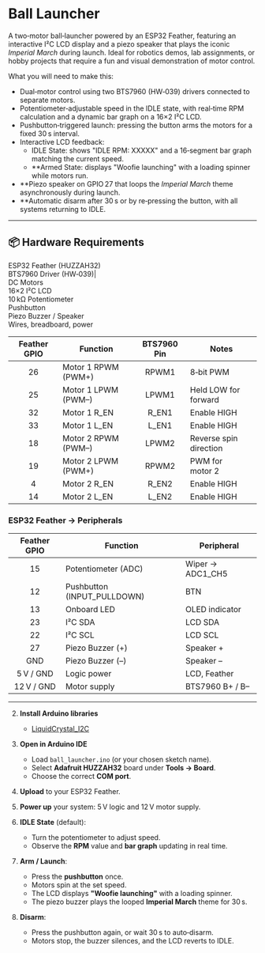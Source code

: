 # Ball Launcher

A two‑motor ball‑launcher powered by an ESP32 Feather, featuring an interactive I²C LCD display and a piezo speaker that plays the iconic _Imperial March_ during launch. Ideal for robotics demos, lab assignments, or hobby projects that require a fun and visual demonstration of motor control.

What you will need to make this: 

- Dual‑motor control using two BTS7960 (HW‑039) drivers connected to separate motors.
- Potentiometer‑adjustable speed in the IDLE state, with real‑time RPM calculation and a dynamic bar graph on a 16×2 I²C LCD.
- Pushbutton‑triggered launch: pressing the button arms the motors for a fixed 30 s interval.
- Interactive LCD feedback:
  - IDLE State: shows "IDLE RPM: XXXXX" and a 16‑segment bar graph matching the current speed.
  - **Armed State: displays "Woofie launching" with a loading spinner while motors run.
- **Piezo speaker on GPIO 27 that loops the _Imperial March_ theme asynchronously during launch.
- **Automatic disarm after 30 s or by re‑pressing the button, with all systems returning to IDLE.

---

## 📦 Hardware Requirements

ESP32 Feather (HUZZAH32)    
BTS7960  Driver (HW‑039)|   
DC Motors                   
16×2 I²C LCD                
10 kΩ Potentiometer         
Pushbutton                  
Piezo Buzzer / Speaker      
Wires, breadboard, power    



| Feather GPIO | Function               | BTS7960 Pin | Notes                    |
|:------------:|------------------------|:-----------:|--------------------------|
| 26           | Motor 1 RPWM (PWM+)    | RPWM1       | 8‑bit PWM                |
| 25           | Motor 1 LPWM (PWM–)    | LPWM1       | Held LOW for forward     |
| 32           | Motor 1 R_EN           | R_EN1       | Enable HIGH              |
| 33           | Motor 1 L_EN           | L_EN1       | Enable HIGH              |
| 18           | Motor 2 RPWM (PWM–)    | LPWM2       | Reverse spin direction   |
| 19           | Motor 2 LPWM (PWM+)    | RPWM2       | PWM for motor 2          |
| 4            | Motor 2 R_EN           | R_EN2       | Enable HIGH              |
| 14           | Motor 2 L_EN           | L_EN2       | Enable HIGH              |

### ESP32 Feather → Peripherals

| Feather GPIO | Function             | Peripheral      |
|:------------:|----------------------|-----------------|
| 15           | Potentiometer (ADC)  | Wiper → ADC1_CH5|
| 12           | Pushbutton (INPUT_PULLDOWN) | BTN       |
| 13           | Onboard LED          | OLED indicator  |
| 23           | I²C SDA              | LCD SDA         |
| 22           | I²C SCL              | LCD SCL         |
| 27           | Piezo Buzzer (+)     | Speaker +       |
| GND          | Piezo Buzzer (–)     | Speaker –       |
| 5 V / GND    | Logic power          | LCD, Feather    |
| 12 V / GND   | Motor supply         | BTS7960 B+ / B– |

---

2. **Install Arduino libraries**
   - [LiquidCrystal_I2C](https://github.com/johnrickman/LiquidCrystal_I2C)

3. **Open in Arduino IDE**
   - Load `ball_launcher.ino` (or your chosen sketch name).
   - Select **Adafruit HUZZAH32** board under **Tools → Board**.
   - Choose the correct **COM port**.

4. **Upload** to your ESP32 Feather.

1. **Power up** your system: 5 V logic and 12 V motor supply.
2. **IDLE State** (default):
   - Turn the potentiometer to adjust speed.
   - Observe the **RPM** value and **bar graph** updating in real time.
3. **Arm / Launch**:
   - Press the **pushbutton** once.
   - Motors spin at the set speed.
   - The LCD displays **"Woofie launching"** with a loading spinner.
   - The piezo buzzer plays the looped **Imperial March** theme for 30 s.
4. **Disarm**:
   - Press the pushbutton again, or wait 30 s to auto‑disarm.
   - Motors stop, the buzzer silences, and the LCD reverts to IDLE.

